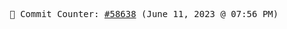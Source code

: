<p align="center">
    <samp>
        📮 Commit Counter: <a href="https://github.com/Javascript-void0/Javascript-void0/commits/main">#58638</a> (June 11, 2023 @ 07:56 PM)
    </samp>
</p>
